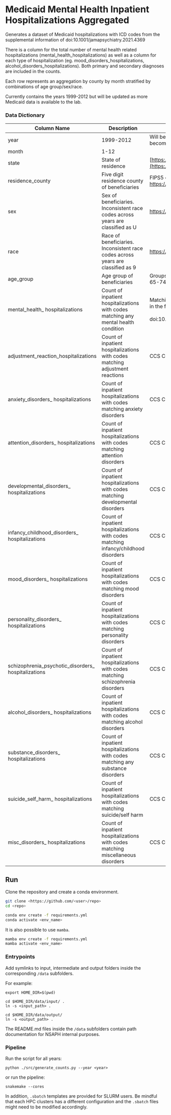 # Medicaid Mental Health Inpatient Hospitalizations Aggregated 

Generates a dataset of Medicaid hospitalizations with ICD codes from the supplemental information of doi:10.1001/jamapsychiatry.2021.4369

There is a column for the total number of mental health related hospitalizations (mental_health_hospitalizations) as well as a column for each type of hospitalization (eg. mood_disorders_hospitalizations, alcohol_disorders_hospitalizations). Both primary and secondary diagnoses are included in the counts.

Each row represents an aggregation by county by month stratified by combinations of age group/sex/race.

Currently contains the years 1999-2012 but will be updated as more Medicaid data is available to the lab.

### Data Dictionary


| Column Name | Description | Notes |
| -------------------------------------------------- | ----------------------------------------------------------------------------------- | --------------------------------------------------------------------------------------------------------------------------------- |
 |year                                               | 1999-2012                                                                           | Will be updated to include more years as the Medicaid data becomes available                                                      |
| month                                              | 1-12                                                                                |                                                                                                                                   |
| state                                              | State of residence                                                                  | [https://resdac.org/cms-data/variables/state](https://resdac.org/cms-data/variables/state)                                        |
| residence_county                                   | Five digit residence county of beneficiaries                                        | FIPS5 code https://transition.fcc.gov/oet/info/maps/census/fips/fips.txt                                                          |
| sex                                                | Sex of beneficiaries. Inconsistent race codes across years are classified as U                                                            | https://resdac.org/cms-data/variables/raceethnicity-msis                                            |
| race                                               | Race of beneficiaries. Inconsistent race codes across years are classified as 9 | https://resdac.org/cms-data/variables/raceethnicity-msis     |
| age_group                                          | Age group of beneficiaries                                                          | Groups: 0-18, 19-24, 25-34, 35-44, 45-54, 55-64, 65-74, 75-84, 85+                                                                |
| mental_health_ hospitalizations                     | Count of inpatient hospitalizations with codes matching any mental health condition | Matching any ICD code from the supplemental information in the following publication:<br><br>doi:10.1001/jamapsychiatry.2021.4369 |
| adjustment_reaction_hospitalizations               | Count of inpatient hospitalizations with codes matching adjustment reactions        | CCS Code 650 doi:10.1001/jamapsychiatry.2021.4369                                                                                 |
| anxiety_disorders_ hospitalizations                 | Count of inpatient hospitalizations with codes matching anxiety disorders           | CCS Code 651 doi:10.1001/jamapsychiatry.2021.4369                                                                                 |
| attention_disorders_ hospitalizations               | Count of inpatient hospitalizations with codes matching attention disorders         | CCS Code 652 doi:10.1001/jamapsychiatry.2021.4369                                                                                 |
| developmental_disorders_ hospitalizations           | Count of inpatient hospitalizations with codes matching developmental disorders     | CCS Code 654 doi:10.1001/jamapsychiatry.2021.4369                                                                                 |
| infancy_childhood_disorders_ hospitalizations       | Count of inpatient hospitalizations with codes matching infancy/childhood disorders | CCS Code 655 doi:10.1001/jamapsychiatry.2021.4369                                                                                 |
| mood_disorders_ hospitalizations                    | Count of inpatient hospitalizations with codes matching mood disorders              | CCS Code 657 doi:10.1001/jamapsychiatry.2021.4369                                                                                 |
| personality_disorders_ hospitalizations             | Count of inpatient hospitalizations with codes matching personality disorders       | CCS Code 658 doi:10.1001/jamapsychiatry.2021.4369                                                                                 |
| schizophrenia_psychotic_disorders_ hospitalizations | Count of inpatient hospitalizations with codes matching schizophrenia disorders     | CCS Code 659 doi:10.1001/jamapsychiatry.2021.4369                                                                                 |
| alcohol_disorders_ hospitalizations                 | Count of inpatient hospitalizations with codes matching alcohol disorders           | CCS Code 660 doi:10.1001/jamapsychiatry.2021.4369                                                                                 |
| substance_disorders_ hospitalizations               | Count of inpatient hospitalizations with codes matching any substance disorders     | CCS Code 661 doi:10.1001/jamapsychiatry.2021.4369                                                                                 |
| suicide_self_harm_ hospitalizations                 | Count of inpatient hospitalizations with codes matching suicide/self harm           | CCS Code 662 doi:10.1001/jamapsychiatry.2021.4369                                                                                 |
| misc_disorders_ hospitalizations                    | Count of inpatient hospitalizations with codes matching miscellaneous disorders     | CCS Code 670 doi:10.1001/jamapsychiatry.2021.4369                                                                                 |

## Run

Clone the repository and create a conda environment.

```bash
git clone <https://github.com/<user>/repo>
cd <repo>

conda env create -f requirements.yml
conda activate <env_name>
```

It is also possible to use `mamba`.

```bash
mamba env create -f requirements.yml
mamba activate <env_name>
```

### Entrypoints

Add symlinks to input, intermediate and output folders inside the corresponding `/data` subfolders.

For example:

```
export HOME_DIR=$(pwd)

cd $HOME_DIR/data/input/ .
ln -s <input_path> .

cd $HOME_DIR/data/output/
ln -s <output_path> .
```

The README.md files inside the `/data` subfolders contain path documentation for NSAPH internal purposes.

### Pipeline

Run the script for all years:

```
python ./src/generate_counts.py --year <year>
```

or run the pipeline:

```
snakemake --cores
```

In addition, `.sbatch` templates are provided for SLURM users. Be mindful that each HPC clusters has a different configuration and the `.sbatch` files might need to be modified accordingly. 